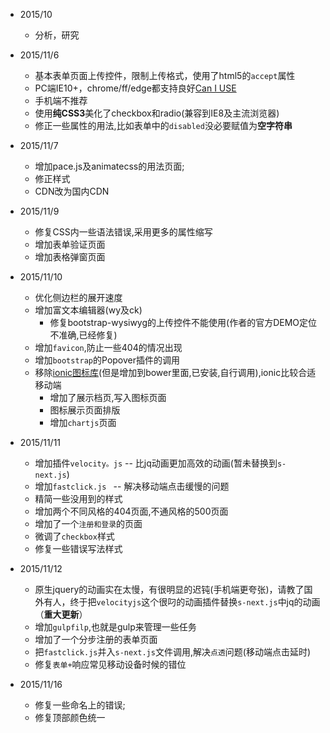 - 2015/10
  - 分析，研究
- 2015/11/6
  - 基本表单页面上传控件，限制上传格式，使用了html5的`accept`属性 
   - PC端IE10+，chrome/ff/edge都支持良好[Can I USE](http://caniuse.com/#search=accept) 
   - 手机端不推荐
   - 使用**纯CSS3**美化了checkbox和radio(兼容到IE8及主流浏览器)
   - 修正一些属性的用法,比如表单中的```disabled```没必要赋值为**空字符串**
- 2015/11/7
  - 增加pace.js及animatecss的用法页面;
  - 修正样式 
  - CDN改为国内CDN
- 2015/11/9
  - 修复CSS内一些语法错误,采用更多的属性缩写
  - 增加表单验证页面
  - 增加表格弹窗页面
- 2015/11/10
  - 优化侧边栏的展开速度
  - 增加富文本编辑器(wy及ck)
    - 修复bootstrap-wysiwyg的上传控件不能使用(作者的官方DEMO定位不准确,已经修复)
  - 增加```favicon```,防止一些404的情况出现
  - 增加`bootstrap`的Popover插件的调用
  - 移除[ionic图标库](http://ionicons.com/)(但是增加到bower里面,已安装,自行调用),ionic比较合适移动端
    - 增加了展示档页,写入图标页面
    - 图标展示页面排版
    - 增加```chartjs```页面

- 2015/11/11
     - 增加插件`velocity。js` -- 比jq动画更加高效的动画(暂未替换到`s-next.js`)
     - 增加`fastclick.js ` -- 解决移动端点击缓慢的问题
     - 精简一些没用到的样式
     - 增加两个不同风格的404页面,不通风格的500页面
     - 增加了一个`注册和登录`的页面
     - 微调了`checkbox`样式
     - 修复一些错误写法样式
- 2015/11/12
     - 原生jquery的动画实在太慢，有很明显的迟钝(手机端更夸张)，请教了国外有人，终于把`velocityjs`这个很叼的动画插件替换`s-next.js`中jq的动画（**重大更新**）
	 - 增加`gulpfilp`,也就是gulp来管理一些任务
	 - 增加了一个分步注册的表单页面
	 - 把`fastclick.js`并入`s-next.js`文件调用,解决```点透```问题(移动端点击延时)
	 - 修复`表单+`响应常见移动设备时候的错位
- 2015/11/16
     - 修复一些命名上的错误;
     - 修复顶部颜色统一
 